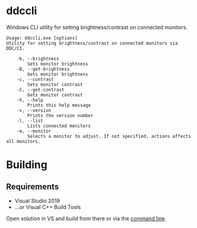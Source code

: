 # ddccli

Windows CLI utility for setting brightness/contrast on connected monitors.

````
Usage: ddccli.exe [options]
Utility for setting brightness/contrast on connected monitors via DDC/CI.

    -b, --brightness
        Sets monitor brightness
    -B, --get-brightness
        Gets monitor brightness
    -c, --contrast
        Sets monitor contrast
    -C, --get-contrast
        Gets monitor contrast
    -h, --help
        Prints this help message
    -v, --version
        Prints the version number
    -l, --list
        Lists connected monitors
    -m, --monitor
        Selects a monitor to adjust. If not specified, actions affects all monitors.
````

# Building

## Requirements

* Visual Studio 2019
* ...or Visual C++ Build Tools

Open solution in VS and build from there or via the [command line](https://docs.microsoft.com/en-us/cpp/build/msbuild-visual-cpp?view=msvc-160).
